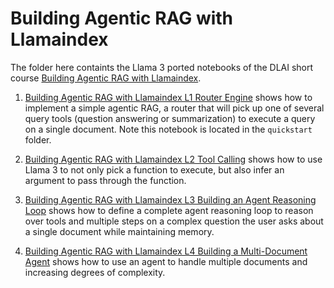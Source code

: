 # Building Agentic RAG with Llamaindex

The folder here containts the Llama 3 ported notebooks of the DLAI short course [Building Agentic RAG with Llamaindex](https://www.deeplearning.ai/short-courses/building-agentic-rag-with-llamaindex/).

1. [Building Agentic RAG with Llamaindex L1 Router Engine](../../../quickstart/agents/DeepLearningai_Course_Notebooks/Building_Agentic_RAG_with_Llamaindex_L1_Router_Engine.ipynb) shows how to implement a simple agentic RAG, a router that will pick up one of several query tools (question answering or summarization) to execute a query on a single document. Note this notebook is located in the `quickstart` folder.

2. [Building Agentic RAG with Llamaindex L2 Tool Calling](Building_Agentic_RAG_with_Llamaindex_L2_Tool_Calling.ipynb) shows how to use Llama 3 to not only pick a function to execute, but also infer an argument to pass through the function.

3. [Building Agentic RAG with Llamaindex L3 Building an Agent Reasoning Loop](Building_Agentic_RAG_with_Llamaindex_L3_Building_an_Agent_Reasoning_Loop.ipynb) shows how to define a complete agent reasoning loop to reason over tools and multiple steps on a complex question the user asks about a single document while maintaining memory.

3. [Building Agentic RAG with Llamaindex L4 Building a Multi-Document Agent](Building_Agentic_RAG_with_Llamaindex_L4_Building_a_Multi-Document_Agent.ipynb) shows how to use an agent to handle multiple documents and increasing degrees of complexity.
